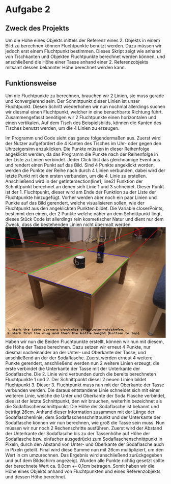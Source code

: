 # Aufgabe 2
## Zweck des Projekts
Um die Höhe eines Objekts mittels der Referenz eines 2. Objekts in einem Bild zu berechnen können Fluchtpunkte benutzt werden. Dazu müssen wir jedoch erst einem Fluchtpunkt bestimmen. Dieses Skript zeigt wie anhand von Tischkanten und Objekten Fluchtpunkte berechnet werden können, und anschließend die Höhe einer Tasse anhand einer 2. Referenzobjekts mitsamt dessen bekannter Höhe berechnet werden kann. 

## Funktionsweise
Um die Fluchtpunkte zu berechnen, brauchen wir 2 Linien, sie muss gerade und konvergierend sein. Der Schnittpunkt dieser Linien ist unser Fluchtpunkt. Diesen Schritt wiederhohen wir nun nochmal allerdings suchen wir diesmal einen Fluchtpunkt, welcher in eine benachbarte Richtung führt. Zusammengefasst benötigen wir 2 Fluchtpunkte einen horizontalen und einen vertikalen. Auf dem Tisch des Beispielsbilds, können die Kanten des Tisches benutzt werden, um die 4 Linien zu erzeugen. 

Im Programm und Code sieht das ganze folgendermaßen aus. Zuerst wird der Nutzer aufgefordert die 4 Kanten des Tisches im Uhr- oder gegen den Uhrzeigersinn anzuklicken. Die Punkte müssen in dieser Reihenfolge angeklickt werden, da das Programm die Punkte nach der Reihenfolge in der Liste zu Linien verbindet. Jeder Click löst das gleichnamige Event aus und rendert einen Punkt auf das Bild. Sind 4 Punkte angeklickt worden, werden die Punkte der Reihe nach durch 4 Linien verbunden, dabei wird der letzte Punkt mit dem ersten verbunden, um die 4. Linie zu erstellen. Anschließend wird in der getIntersection(line1, line2) Funktion der Schnittpunkt berechnet an denen sich Linie 1 und 3 schneidet. Dieser Punkt ist der 1. Fluchtpunkt, dieser wird am Ende der Funktion zu der Liste der Fluchtpunkte hinzugefügt. Vorher werden aber noch ein paar Linien und Punkte auf das Bild gerendert, welche visualisieren sollen, wie der Fluchtpunkt aus den angeklickten Punkten bildet. Die Variable closerPoints, bestimmt den einen, der 2 Punkte welche näher an dem Schnittpunkt liegt, dieses Stück Code ist allerdings rein kosmetischer Natur und dient nur dem Zweck, dass die bestehenden Linien nicht übermalt werden. 
![Alt text](https://github.com/keckluis/BildCompAufgaben/blob/main/Aufgabe2/readme_images/vanishing_points.png)
Haben wir nun die Beiden Fluchtpunkte erstellt, können wir nun mit diesem, die Höhe der Tasse berechnen. Dazu setzen wir erneut 4 Punkte, nur diesmal nacheinander an der Unter- und Oberkante der Tasse, und anschließend an der der Sodaflasche. Zuerst werden erneut 4 weitere Punkte gerendert, anschließend werden nun 2 weitere Linien erzeugt, die erste verbindet die Unterkante der Tasse mit der Unterkante der Sodaflasche. Die 2. Linie wird verbunden durch die bereits berechneten Fluchtpunkte 1 und 2. Der Schnittpunkt dieser 2 neuen Linien bildet Fluchtpunkt 3. Dieser 3. Fluchtpunkt muss nun mit der Oberkante der Tasse verbunden werden. Die daraus entstandene Linie schneidet sich mit einer weiteren Linie, welche die Unter und Oberkante der Soda Flasche verbindet, dies ist der letzte Schnittpunkt, den wir brauchen, weiterhin bezeichnet als die Sodaflaschenschnittpunkt. Die Höhe der Sodaflasche ist bekannt und beträgt 26cm. Anhand dieser Information zusammen mit der Länge der Sodaflaschenlinie, dem Sodaflaschenschnittpunkt und der Unterkante der Sodaflasche können wir nun berechnen, wie groß die Tasse sein muss. Nun müssen wir nur noch 2 Rechenschritte ausführen. Zuerst wird der Abstand der Unterkante der Sodaflasche bis zu der Tassenhöhe auf Höhe der Sodaflasche bzw. einfacher ausgedrückt zum Sodaflaschenschnittpunkt in Pixeln, durch den Abstand von Unter- und Oberkante der Sodaflasche auch in Pixeln geteilt. Final wird diese Summe nun mit 26cm multipliziert, um den Wert in cm umzurechnen. Das Ergebnis wird anschließend zurückgegeben und auf dem Bildschirm angezeigt. Wurden alle Punkte richtig gesetzt sollte der berechnete Wert ca. 9.0cm +- 0,1cm betragen. Somit haben wir die Höhe eines Objekts anhand von Fluchtpunkten und eines Referenzobjekts und dessen Höhe berechnet. 
